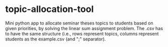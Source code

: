 # topic-allocation-tool
Mini python app to allocate seminar theses topics to students based on given priorities, by solving the linear sum assignment problem.
The .csv has to have the same structure (i.e., rows represent topics, columns represent students as the example.csv (and ";" separator).
